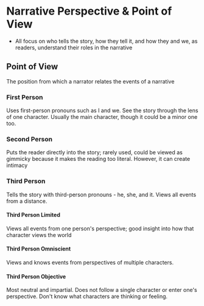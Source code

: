 # Narrative Perspective & Point of View
- All focus on who tells the story, how they tell it, and how they and we, as readers, understand their roles in the narrative

## Point of View
The position from which a narrator relates the events of a narrative

### First Person
Uses first-person pronouns such as I and we. See the story through the lens of one character. Usually the main character, though it could be a minor one too.

### Second Person
Puts the reader directly into the story; rarely used, could be viewed as gimmicky because it  makes the reading too literal. However, it can create intimacy

### Third Person
Tells the story with third-person pronouns - he, she, and it. Views all events from a distance.

#### Third Person Limited
Views all events from one person's perspective; good insight into how that character views the world

#### Third Person Omniscient
Views and knows events from perspectives of multiple characters.

#### Third Person Objective
Most neutral and impartial. Does not follow a single character or enter one's perspective. Don't know what characters are thinking or feeling.